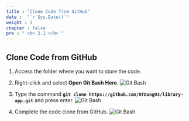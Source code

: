 ```yaml
---
title : "Clone Code from GitHub"
date :  "`r Sys.Date()`" 
weight : 1
chapter : false
pre : " <b> 2.1 </b> "
---
```


## Clone Code from GitHub

1. Access the folder where you want to store the code.

2. Right-click and select **Open Git Bash Here**.
![Git Bash](../../../images/2-CloneCode/01.png?width=40pc)

3. Type the command **`git clone https://github.com/NTDung93/library-app.git`** and press enter.
![Git Bash](../../../images/2-CloneCode/02.png?width=40pc)

4. Complete the code clone from GitHub.
![Git Bash](../../../images/2-CloneCode/03.png?width=40pc)